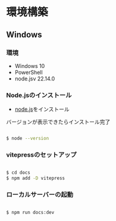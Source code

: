 # 環境構築

## Windows

### 環境
- Windows 10
- PowerShell
- node.jsv 22.14.0


### Node.jsのインストール
- [node.js](https://nodejs.org/ja)をインストール

バージョンが表示できたらインストール完了
```bash

$ node --version

```

### vitepressのセットアップ

```bash

$ cd docs
$ npm add -D vitepress

 ```

### ローカルサーバーの起動

```bash

$ npm run docs:dev 

```